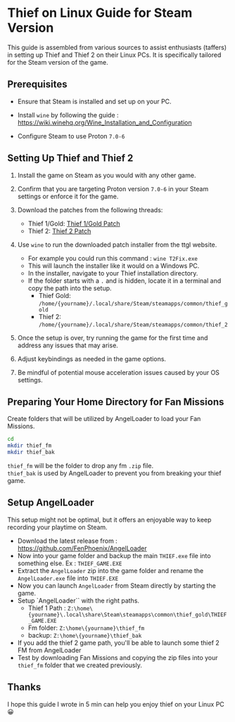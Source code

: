 # Thief on Linux Guide for Steam Version

This guide is assembled from various sources to assist enthusiasts (taffers) in setting up Thief and Thief 2 on their Linux PCs. It is specifically tailored for the Steam version of the game.

## Prerequisites

- Ensure that Steam is installed and set up on your PC.

- Install `wine` by following the guide : <https://wiki.winehq.org/Wine_Installation_and_Configuration>

- Configure Steam to use Proton `7.0-6`

## Setting Up Thief and Thief 2

1. Install the game on Steam as you would with any other game.
2. Confirm that you are targeting Proton version `7.0-6` in your Steam settings or enforce it for the game.
3. Download the patches from the following threads:
   - Thief 1/Gold: [Thief 1/Gold Patch](https://www.ttlg.com/forums/showthread.php?t=134733)
   - Thief 2: [Thief 2 Patch](https://www.ttlg.com/forums/showthread.php?t=149669)

4. Use `wine` to run the downloaded patch installer from the ttgl website.
   - For example you could run this command : `wine T2Fix.exe`
   - This will launch the installer like it would on a Windows PC.
   - In the installer, navigate to your Thief installation directory.
   - If the folder starts with a `.` and is hidden, locate it in a terminal and copy the path into the setup.
     - Thief Gold: `/home/{yourname}/.local/share/Steam/steamapps/common/thief_gold`
     - Thief 2: `/home/{yourname}/.local/share/Steam/steamapps/common/thief_2`

5. Once the setup is over, try running the game for the first time and address any issues that may arise.
6. Adjust keybindings as needed in the game options.
7. Be mindful of potential mouse acceleration issues caused by your OS settings.

## Preparing Your Home Directory for Fan Missions

Create folders that will be utilized by AngelLoader to load your Fan Missions.

```bash
cd
mkdir thief_fm
mkdir thief_bak
```

`thief_fm` will be the folder to drop any fm `.zip` file.\
`thief_bak` is used by AngelLoader to prevent you from breaking your thief game.

## Setup AngelLoader

This setup might not be optimal, but it offers an enjoyable way to keep recording your playtime on Steam.

- Download the latest release from : <https://github.com/FenPhoenix/AngelLoader>
- Now into your game folder and backup the main `THIEF.exe` file into something else. Ex : `THIEF_GAME.EXE`
- Extract the `AngelLoader` zip into the game folder and rename the `AngelLoader.exe` file into `THIEF.EXE`
- Now you can launch `AngelLoader` from Steam directly by starting the game.
- Setup `AngelLoader`` with the right paths.
  - Thief 1 Path : `Z:\home\{yourname}\.local\share\Steam\steamapps\common\thief_gold\THIEF_GAME.EXE`
  - Fm folder: `Z:\home\{yourname}\thief_fm`
  - backup: `Z:\home\{yourname}\thief_bak`
- If you add the thief 2 game path, you'll be able to launch some thief 2 FM from AngelLoader
- Test by downloading Fan Missions and copying the zip files into your `thief_fm` folder that we created previously.

## Thanks

I hope this guide I wrote in 5 min can help you enjoy thief on your Linux PC 😀
